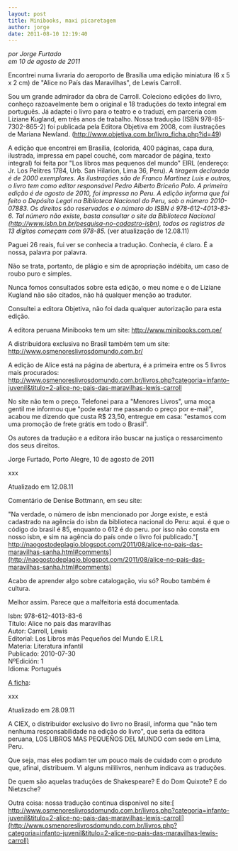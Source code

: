 ```yaml
---
layout: post
title: Minibooks, maxi picaretagem
author: jorge
date: 2011-08-10 12:19:40
---
```

*por Jorge Furtado*\
*em 10 de agosto de 2011*

Encontrei numa livraria do aeroporto de Brasília uma edição miniatura (6 x 5 x 2 cm) de "Alice no País das Maravilhas", de Lewis Carroll.

Sou um grande admirador da obra de Carroll. Coleciono edições do livro, conheço razoavelmente bem o original e 18 traduções do texto integral em português. Já adaptei o livro para o teatro e o traduzi, em parceria com Liziane Kugland, em três anos de trabalho. Nossa tradução (ISBN 978-85-7302-865-2) foi publicada pela Editora Objetiva em 2008, com ilustrações de Mariana Newland. (<http://www.objetiva.com.br/livro_ficha.php?id=49>)

A edição que encontrei em Brasília, (colorida, 400 páginas, capa dura, ilustrada, impressa em papel couché, com marcador de página, texto integral) foi feita por "Los libros mas pequenos del mundo" EIRL (endereço: Jr. Los Pelitres 1784, Urb. San Hilarion, Lima 36, Peru)*. A tiragem declarada é de 2000 exemplares. As ilustrações são de Franco Martinez Luis e outros, o livro tem como editor responsável Pedro Alberto Briceño Polo. A primeira edição é de agosto de 2010, foi impressa no Peru. A edição informa que foi feito o Depósito Legal na Biblioteca Nacional do Peru, sob o número 2010-07883. Os direitos são reservados e o número do ISBN é 978-612-4013-83-6. Tal número não existe, basta consultar o site da Biblioteca Nacional (http://www.isbn.bn.br/pesquisa-no-cadastro-isbn), todos os registros de 13 dígitos começam com 978-85.* (ver atualização de 12.08.11)

Paguei 26 reais, fui ver se conhecia a tradução. Conhecia, é claro. É a nossa, palavra por palavra.

Não se trata, portanto, de plágio e sim de apropriação indébita, um caso de roubo puro e simples.

Nunca fomos consultados sobre esta edição, o meu nome e o de Liziane Kugland não são citados, não há qualquer menção ao tradutor.

Consultei a editora Objetiva, não foi dada qualquer autorização para esta edição.

A editora peruana Minibooks tem um site: <http://www.minibooks.com.pe/>

A distribuidora exclusiva no Brasil também tem um site: <http://www.osmenoreslivrosdomundo.com.br/>

A edição de Alice está na página de abertura, é a primeira entre os 5 livros mais procurados:\
<http://www.osmenoreslivrosdomundo.com.br/livros.php?categoria=infanto-juvenil&titulo=2-alice-no-pais-das-maravilhas-lewis-carroll>

[](http://www.osmenoreslivrosdomundo.com.br/livros.php?categoria=infanto-juvenil&titulo=2-alice-no-pais-das-maravilhas-lewis-carroll)No site não tem o preço. Telefonei para a "Menores Livros", uma moça gentil me informou que "pode estar me passando o preço por e-mail", acabou me dizendo que custa R$ 23,50, entregue em casa: "estamos com uma promoção de frete grátis em todo o Brasil".

Os autores da tradução e a editora irão buscar na justiça o ressarcimento dos seus direitos.

Jorge Furtado, Porto Alegre, 10 de agosto de 2011

xxx

Atualizado em 12.08.11

Comentário de Denise Bottmann, em seu site:

"Na verdade, o número de isbn mencionado por Jorge existe, e está cadastrado na agência do isbn da biblioteca nacional do Peru: aqui. é que o código do brasil é 85, enquanto o 612 é do peru. por isso não consta em nosso isbn, e sim na agência do país onde o livro foi publicado."[\
http://naogostodeplagio.blogspot.com/2011/08/alice-no-pais-das-maravilhas-sanha.html#comments](http://naogostodeplagio.blogspot.com/2011/08/alice-no-pais-das-maravilhas-sanha.html#comments)

[](http://naogostodeplagio.blogspot.com/2011/08/alice-no-pais-das-maravilhas-sanha.html#comments)Acabo de aprender algo sobre catalogação, viu só? Roubo também é cultura.

Melhor assim. Parece que a malfeitoria está documentada.

Isbn: 978-612-4013-83-6\
Título: Alice no pais das maravilhas\
Autor: Carroll, Lewis\
Editorial: Los Libros más Pequeños del Mundo E.I.R.L\
Materia: Literatura infantil\
Publicado: 2010-07-30\
NºEdición: 1\
Idioma: Portugués

[A ficha](http://isbn.bnp.gob.pe/bnp/isbn/site_isbn/buscador.php?mode=buscar&code=&tit_nombre=&col_nombre=&tit_IDmateria=&t_idiomas=39&tit_date_apar=&D_sigP==&pagina=3):

xxx

Atualizado em 28.09.11

A CIEX, o distribuidor exclusivo do livro no Brasil, informa que "não tem nenhuma responsabilidade na edição do livro", que seria da editora peruana, LOS LIBROS MAS PEQUEÑOS DEL MUNDO com sede em Lima, Peru.

Que seja, mas eles podiam ter um pouco mais de cuidado com o produto que, afinal, distribuem. Vi alguns mililivros, nenhum indicava as traduções.

De quem são aquelas traduções de Shakespeare? E do Dom Quixote? E do Nietzsche?

Outra coisa: nossa tradução continua disponível no site:[\
http://www.osmenoreslivrosdomundo.com.br/livros.php?categoria=infanto-juvenil&titulo=2-alice-no-pais-das-maravilhas-lewis-carroll](http://www.osmenoreslivrosdomundo.com.br/livros.php?categoria=infanto-juvenil&titulo=2-alice-no-pais-das-maravilhas-lewis-carroll)